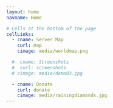 ```yaml
---
layout: home
navname: Home

# Cells at the bottom of the page
cellLinks:
  - cname: Server Map
    curl: map
    cimage: media/worldmap.png

  #- cname: Screenshots
  #  curl: screenshots
  # cimage: media/demo03.jpg

  - cname: Donate
    curl: donate
    cimage: media/rainingdiamonds.jpg
---
```

